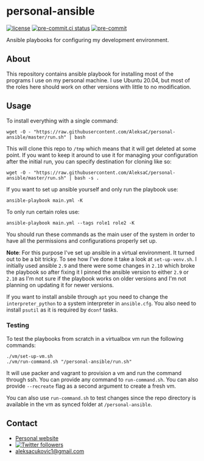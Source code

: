 # personal-ansible
[![license](https://img.shields.io/badge/License-MIT-green.svg)](LICENSE)
[![pre-commit.ci status](https://results.pre-commit.ci/badge/github/AleksaC/personal-ansible/master.svg)](https://results.pre-commit.ci/latest/github/AleksaC/personal-ansible/master)
[![pre-commit](https://img.shields.io/badge/pre--commit-enabled-brightgreen?logo=pre-commit&logoColor=white)](https://github.com/AleksaC/rsa/blob/master/.pre-commit-config.yaml)

Ansible playbooks for configuring my development environment.

## About

This repository contains ansible playbook for installing most of the programs I
use on my personal machine. I use Ubuntu 20.04, but most of the roles here should
work on other versions with little to no modification.

## Usage
To install everything with a single command:

```shell script
wget -O - "https://raw.githubusercontent.com/AleksaC/personal-ansible/master/run.sh" | bash
```

This will clone this repo to `/tmp` which means that it will get deleted at some
point. If you want to keep it around to use it for managing your configuration
after the initial run, you can specify destination for cloning like so:

```shell script
wget -O - "https://raw.githubusercontent.com/AleksaC/personal-ansible/master/run.sh" | bash -s .
```

If you want to set up ansible yourself and only run the playbook use:

```shell script
ansible-playbook main.yml -K
```

To only run certain roles use:

```shell script
ansible-playbook main.yml --tags role1 role2 -K
```

You should run these commands as the main user of the system in order to have all
the permissions and configurations properly set up.

**Note**: For this purpose I've set up ansible in a virtual environment. It
turned out to be a bit tricky. To see how I've done it take a look at `set-up-venv.sh`.
I initially used ansible `2.9` and there were some changes in `2.10` which broke the
playbook so after fixing it I pinned the ansible version to either `2.9` or `2.10`
as I'm not sure if the playbook works on older versions and I'm not planning on
updating it for newer versions.

If you want to install ansbile through `apt` you need to change the
`interpreter_python` to a system interpreter in `ansible.cfg`. You also need to
install `psutil` as it is required by `dconf` tasks.

### Testing
To test the playbooks from scratch in a virtualbox vm run the following commands:
```shell script
./vm/set-up-vm.sh
./vm/run-command.sh "/personal-ansible/run.sh"
```
It will use packer and vagrant to provision a vm and run the command through ssh.
You can provide any command to `run-command.sh`. You can also provide `--recreate`
flag as a second argument to create a fresh vm.

You can also use `run-command.sh` to test changes since the repo directory is
available in the vm as synced folder at `/personal-ansible`.

## Contact
- [Personal website](https://aleksac.me)
- <a target="_blank" href="http://twitter.com/aleksa_c_"><img alt='Twitter followers' src="https://img.shields.io/twitter/follow/aleksa_c_.svg?style=social"></a>
- aleksacukovic1@gmail.com
